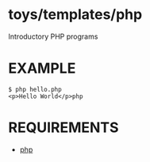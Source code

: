 # toys/templates/php

Introductory PHP programs

# EXAMPLE

```
$ php hello.php
<p>Hello World</p>php
```

# REQUIREMENTS

* [php](http://php.net/)
